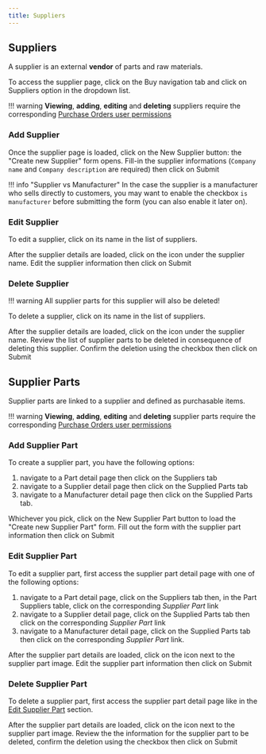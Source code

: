 ```yaml
---
title: Suppliers
---
```


## Suppliers

A supplier is an external **vendor** of parts and raw materials.

To access the supplier page, click on the <span class="badge inventree nav main"><span class='fas fa-shopping-cart'></span> Buy</span> navigation tab and click on <span class="badge inventree nav main"><span class='fas fa-building'></span> Suppliers</span> option in the dropdown list.

!!! warning
	**Viewing**, **adding**, **editing** and **deleting** suppliers require the corresponding [Purchase Orders user permissions](../admin/permissions.md)

### Add Supplier

Once the supplier page is loaded, click on the <span class="badge inventree add"><span class='fas fa-plus-circle'></span> New Supplier</span> button: the "Create new Supplier" form opens. Fill-in the supplier informations (`Company name` and `Company description` are required) then click on <span class="badge inventree confirm">Submit</span>

!!! info "Supplier vs Manufacturer"
	In the case the supplier is a manufacturer who sells directly to customers, you may want to enable the checkbox `is manufacturer` before submitting the form (you can also enable it later on).

### Edit Supplier

To edit a supplier, click on its name in the list of suppliers.

After the supplier details are loaded, click on the <span class='fas fa-edit'></span> icon under the supplier name. Edit the supplier information then click on <span class="badge inventree confirm">Submit</span>

### Delete Supplier

!!! warning
	All supplier parts for this supplier will also be deleted!

To delete a supplier, click on its name in the list of suppliers.

After the supplier details are loaded, click on the <span class='fas fa-trash-alt'></span> icon under the supplier name. Review the list of supplier parts to be deleted in consequence of deleting this supplier. Confirm the deletion using the checkbox then click on <span class="badge inventree confirm">Submit</span>

## Supplier Parts

Supplier parts are linked to a supplier and defined as purchasable items.

!!! warning
	**Viewing**, **adding**, **editing** and **deleting** supplier parts require the corresponding [Purchase Orders user permissions](../admin/permissions.md)

### Add Supplier Part

To create a supplier part, you have the following options:

1. navigate to a Part detail page then click on the <span class="badge inventree nav side"><span class='fas fa-building'></span> Suppliers</span> tab
0. navigate to a Supplier detail page then click on the <span class="badge inventree nav side"><span class='fas fa-building'></span> Supplied Parts</span> tab
0. navigate to a Manufacturer detail page then click on the <span class="badge inventree nav side"><span class='fas fa-building'></span> Supplied Parts</span> tab.

Whichever you pick, click on the <span class="badge inventree add"><span class='fas fa-plus-circle'></span> New Supplier Part</span> button to load the "Create new Supplier Part" form. Fill out the form with the supplier part information then click on <span class="badge inventree confirm">Submit</span>

### Edit Supplier Part

To edit a supplier part, first access the supplier part detail page with one of the following options:

1. navigate to a Part detail page, click on the <span class="badge inventree nav side"><span class='fas fa-building'></span> Suppliers</span> tab then, in the <span class="badge inventree nav main">Part Suppliers</span> table, click on the corresponding _Supplier Part_ link
0. navigate to a Supplier detail page, click on the <span class="badge inventree nav side"><span class='fas fa-building'></span> Supplied Parts</span> tab then click on the corresponding _Supplier Part_ link
0. navigate to a Manufacturer detail page, click on the <span class="badge inventree nav side"><span class='fas fa-building'></span> Supplied Parts</span> tab then click on the corresponding _Supplier Part_ link.

After the supplier part details are loaded, click on the <span class='fas fa-edit'></span> icon next to the supplier part image. Edit the supplier part information then click on <span class="badge inventree confirm">Submit</span>

### Delete Supplier Part

To delete a supplier part, first access the supplier part detail page like in the [Edit Supplier Part](#edit-supplier-part) section.

After the supplier part details are loaded, click on the <span class='fas fa-trash-alt'></span> icon next to the supplier part image. Review the the information for the supplier part to be deleted, confirm the deletion using the checkbox then click on <span class="badge inventree confirm">Submit</span>
